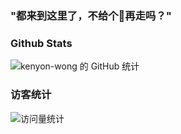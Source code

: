 ### "都来到这里了，不给个🌟再走吗？"

### Github Stats

![kenyon-wong 的 GitHub 统计](https://github-readme-stats.vercel.app/api?username=kenyon-wong&show_icons=true&theme=tokyonight)

### 访客统计

![访问量统计](https://profile-counter.glitch.me/kenyon/count.svg)
